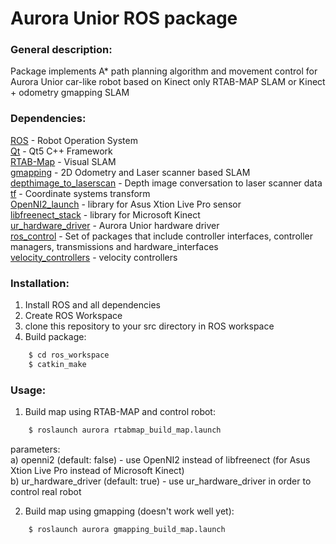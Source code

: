 # Aurora Unior ROS package

### General description:
Package implements A* path planning algorithm and movement control for Aurora Unior car-like robot based on Kinect only RTAB-MAP SLAM or Kinect + odometry gmapping SLAM

### Dependencies:
[ROS] - Robot Operation System\
[Qt] - Qt5 C++ Framework\
[RTAB-Map] - Visual SLAM\
[gmapping] - 2D Odometry and Laser scanner based SLAM\
[depthimage_to_laserscan] - Depth image conversation to laser scanner data\
[tf] - Coordinate systems transform\
[OpenNI2_launch] - library for Asus Xtion Live Pro sensor\
[libfreenect_stack] - library for Microsoft Kinect\
[ur_hardware_driver] - Aurora Unior hardware driver\
[ros_control] - Set of packages that include controller interfaces, controller managers, transmissions and hardware_interfaces\
[velocity_controllers] - velocity controllers

### Installation:
1. Install ROS and all dependencies
2. Create ROS Workspace
3. clone this repository to your src directory in ROS workspace
4. Build package:
```sh
    $ cd ros_workspace
    $ catkin_make
```

### Usage:
1. Build map using RTAB-MAP and control robot:
```sh
	$ roslaunch aurora rtabmap_build_map.launch 
```
parameters:\
a) openni2 (default: false) - use OpenNI2 instead of libfreenect (for Asus Xtion Live Pro instead of Microsoft Kinect)\
b) ur_hardware_driver (default: true) - use ur_hardware_driver in order to control real robot

2. Build map using gmapping (doesn't work well yet):
```sh
	$ roslaunch aurora gmapping_build_map.launch
```

[ROS]: http://www.ros.org
[Qt]: https://www.qt.io
[RTAB-Map]: http://wiki.ros.org/rtabmap_ros
[gmapping]: http://wiki.ros.org/gmapping
[depthimage_to_laserscan]: http://wiki.ros.org/depthimage_to_laserscan
[tf]: http://wiki.ros.org/tf
[OpenNI2_launch]: http://wiki.ros.org/openni2_launch
[libfreenect_stack]: http://wiki.ros.org/freenect_stack
[ur_hardware_driver]: https://github.com/avrora-robotics/ur_hardware_driver
[ros_control]: http://wiki.ros.org/ros_control
[velocity_controllers]: http://wiki.ros.org/velocity_controllers
